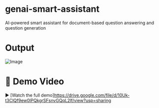 # genai-smart-assistant
AI-powered smart assistant for document-based question answering and question generation

# Output


![Image](https://github.com/user-attachments/assets/e6bc4321-1d9f-4336-a0f4-44557d347927)

# 🎥 Demo Video

▶️ [Watch the full demo]https://drive.google.com/file/d/10Uk-t3ClQf9ew0lPQkgrSFsnvGQqL2lf/view?usp=sharing
